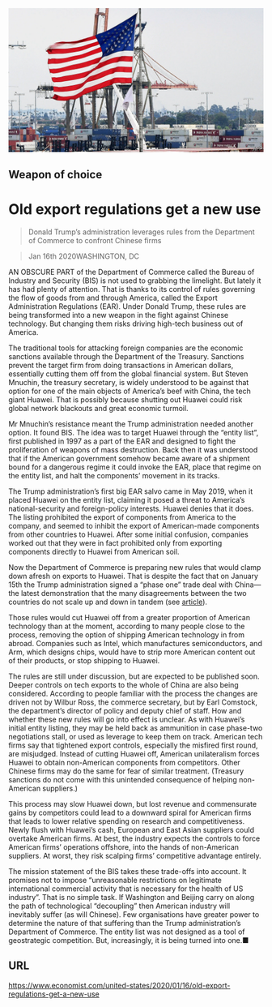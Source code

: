 ![](./images/20200118_USP503.jpg)

## Weapon of choice

# Old export regulations get a new use

> Donald Trump’s administration leverages rules from the Department of Commerce to confront Chinese firms

> Jan 16th 2020WASHINGTON, DC

AN OBSCURE PART of the Department of Commerce called the Bureau of Industry and Security (BIS) is not used to grabbing the limelight. But lately it has had plenty of attention. That is thanks to its control of rules governing the flow of goods from and through America, called the Export Administration Regulations (EAR). Under Donald Trump, these rules are being transformed into a new weapon in the fight against Chinese technology. But changing them risks driving high-tech business out of America.

The traditional tools for attacking foreign companies are the economic sanctions available through the Department of the Treasury. Sanctions prevent the target firm from doing transactions in American dollars, essentially cutting them off from the global financial system. But Steven Mnuchin, the treasury secretary, is widely understood to be against that option for one of the main objects of America’s beef with China, the tech giant Huawei. That is possibly because shutting out Huawei could risk global network blackouts and great economic turmoil.

Mr Mnuchin’s resistance meant the Trump administration needed another option. It found BIS. The idea was to target Huawei through the “entity list”, first published in 1997 as a part of the EAR and designed to fight the proliferation of weapons of mass destruction. Back then it was understood that if the American government somehow became aware of a shipment bound for a dangerous regime it could invoke the EAR, place that regime on the entity list, and halt the components’ movement in its tracks.

The Trump administration’s first big EAR salvo came in May 2019, when it placed Huawei on the entity list, claiming it posed a threat to America’s national-security and foreign-policy interests. Huawei denies that it does. The listing prohibited the export of components from America to the company, and seemed to inhibit the export of American-made components from other countries to Huawei. After some initial confusion, companies worked out that they were in fact prohibited only from exporting components directly to Huawei from American soil.

Now the Department of Commerce is preparing new rules that would clamp down afresh on exports to Huawei. That is despite the fact that on January 15th the Trump administration signed a “phase one” trade deal with China—the latest demonstration that the many disagreements between the two countries do not scale up and down in tandem (see [article](https://www.economist.com//finance-and-economics/2020/01/16/the-new-us-china-trade-deal-marks-an-uneasy-truce)).

Those rules would cut Huawei off from a greater proportion of American technology than at the moment, according to many people close to the process, removing the option of shipping American technology in from abroad. Companies such as Intel, which manufactures semiconductors, and Arm, which designs chips, would have to strip more American content out of their products, or stop shipping to Huawei.

The rules are still under discussion, but are expected to be published soon. Deeper controls on tech exports to the whole of China are also being considered. According to people familiar with the process the changes are driven not by Wilbur Ross, the commerce secretary, but by Earl Comstock, the department’s director of policy and deputy chief of staff. How and whether these new rules will go into effect is unclear. As with Huawei’s initial entity listing, they may be held back as ammunition in case phase-two negotiations stall, or used as leverage to keep them on track. American tech firms say that tightened export controls, especially the misfired first round, are misjudged. Instead of cutting Huawei off, American unilateralism forces Huawei to obtain non-American components from competitors. Other Chinese firms may do the same for fear of similar treatment. (Treasury sanctions do not come with this unintended consequence of helping non-American suppliers.)

This process may slow Huawei down, but lost revenue and commensurate gains by competitors could lead to a downward spiral for American firms that leads to lower relative spending on research and competitiveness. Newly flush with Huawei’s cash, European and East Asian suppliers could overtake American firms. At best, the industry expects the controls to force American firms’ operations offshore, into the hands of non-American suppliers. At worst, they risk scalping firms’ competitive advantage entirely.

The mission statement of the BIS takes these trade-offs into account. It promises not to impose “unreasonable restrictions on legitimate international commercial activity that is necessary for the health of US industry”. That is no simple task. If Washington and Beijing carry on along the path of technological “decoupling” then American industry will inevitably suffer (as will Chinese). Few organisations have greater power to determine the nature of that suffering than the Trump administration’s Department of Commerce. The entity list was not designed as a tool of geostrategic competition. But, increasingly, it is being turned into one.■

## URL

https://www.economist.com/united-states/2020/01/16/old-export-regulations-get-a-new-use
